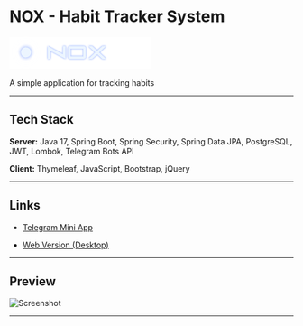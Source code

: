 # NOX - Habit Tracker System

![preview](https://github.com/dev-asel/habits/blob/main/src/main/resources/static/images/logos/home-logo.png?raw=true)

A simple application for tracking habits

---

## Tech Stack

**Server:** Java 17, Spring Boot, Spring Security, Spring Data JPA, PostgreSQL, JWT, Lombok, Telegram Bots API

**Client:** Thymeleaf, JavaScript, Bootstrap, jQuery

---

## Links

- [Telegram Mini App](https://t.me/nox_system_bot/app)

- [Web Version (Desktop)](https://nox.aeternasystem.com)

---

## Preview

![Screenshot](https://github.com/dev-asel/habits/blob/main/src/main/resources/static/images/preview/nox.png?raw=true)

---
